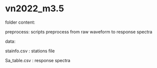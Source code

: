 # vn2022_m3.5

folder content:

preprocess: scripts preprocess from raw waveform to response spectra

data: 

stainfo.csv : stations file

Sa_table.csv : response spectra